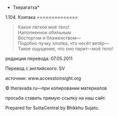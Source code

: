 * Тхерагатха*

1\.104\. Кхитака
\=\=\=\=\=\=\=\=\=\=\=\=\=\=

> Какое лёгкое моё тело\!  
> Наполненное обильным  
> Восторгом и блаженством—  
> Подобно пучку хлопка, что несёт ветёр—  
> Такое ощущение, что оно парит—моё тело\!

редакция перевода: 07\.05\.2011

Перевод с английского: SV

источник: www\.accesstoinsight\.org

© theravada\.ru—при копировании материалов

просьба ставить прямую ссылку на наш сайт\.

Prepared for SuttaCentral by Bhikkhu Sujato\.